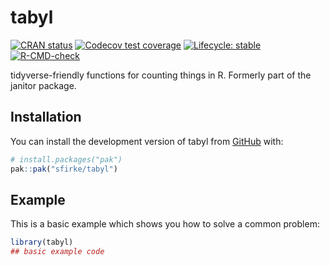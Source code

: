 # tabyl

<!-- badges: start -->
[![CRAN status](https://www.r-pkg.org/badges/version/tabyl)](https://CRAN.R-project.org/package=tabyl)
[![Codecov test coverage](https://codecov.io/gh/sfirke/tabyl/graph/badge.svg)](https://app.codecov.io/gh/sfirke/tabyl)
[![Lifecycle: stable](https://img.shields.io/badge/lifecycle-stable-brightgreen.svg)](https://lifecycle.r-lib.org/articles/stages.html#stable)
[![R-CMD-check](https://github.com/sfirke/tabyl/actions/workflows/R-CMD-check.yaml/badge.svg)](https://github.com/sfirke/tabyl/actions/workflows/R-CMD-check.yaml)
<!-- badges: end -->

tidyverse-friendly functions for counting things in R. Formerly part of the janitor package.

## Installation

You can install the development version of tabyl from [GitHub](https://github.com/) with:

``` r
# install.packages("pak")
pak::pak("sfirke/tabyl")
```

## Example

This is a basic example which shows you how to solve a common problem:

``` r
library(tabyl)
## basic example code
```

